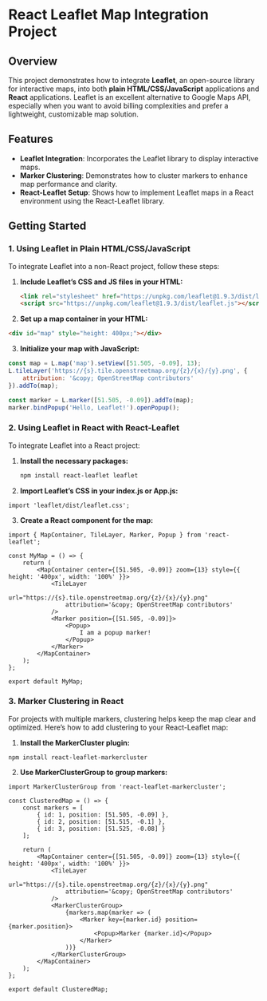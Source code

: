 # React Leaflet Map Integration Project

## Overview
This project demonstrates how to integrate **Leaflet**, an open-source library for interactive maps, into both **plain HTML/CSS/JavaScript** applications and **React** applications. Leaflet is an excellent alternative to Google Maps API, especially when you want to avoid billing complexities and prefer a lightweight, customizable map solution.

## Features
- **Leaflet Integration**: Incorporates the Leaflet library to display interactive maps.
- **Marker Clustering**: Demonstrates how to cluster markers to enhance map performance and clarity.
- **React-Leaflet Setup**: Shows how to implement Leaflet maps in a React environment using the React-Leaflet library.

## Getting Started

### 1. Using Leaflet in Plain HTML/CSS/JavaScript

To integrate Leaflet into a non-React project, follow these steps:

1. **Include Leaflet’s CSS and JS files in your HTML:**
   ```html
   <link rel="stylesheet" href="https://unpkg.com/leaflet@1.9.3/dist/leaflet.css" />
   <script src="https://unpkg.com/leaflet@1.9.3/dist/leaflet.js"></script>

2. **Set up a map container in your HTML:**

```html
<div id="map" style="height: 400px;"></div>
```


3. **Initialize your map with JavaScript:**

```js
const map = L.map('map').setView([51.505, -0.09], 13);
L.tileLayer('https://{s}.tile.openstreetmap.org/{z}/{x}/{y}.png', {
    attribution: '&copy; OpenStreetMap contributors'
}).addTo(map);

const marker = L.marker([51.505, -0.09]).addTo(map);
marker.bindPopup('Hello, Leaflet!').openPopup();
```

### 2. Using Leaflet in React with React-Leaflet

To integrate Leaflet into a React project:

1. **Install the necessary packages:**

    ```bash
    npm install react-leaflet leaflet
    ```
2. **Import Leaflet’s CSS in your index.js or App.js:**

```React
import 'leaflet/dist/leaflet.css';
```
3. **Create a React component for the map:**

```React
import { MapContainer, TileLayer, Marker, Popup } from 'react-leaflet';

const MyMap = () => {
    return (
        <MapContainer center={[51.505, -0.09]} zoom={13} style={{ height: '400px', width: '100%' }}>
            <TileLayer
                url="https://{s}.tile.openstreetmap.org/{z}/{x}/{y}.png"
                attribution='&copy; OpenStreetMap contributors'
            />
            <Marker position={[51.505, -0.09]}>
                <Popup>
                    I am a popup marker!
                </Popup>
            </Marker>
        </MapContainer>
    );
};

export default MyMap;
```
### 3. Marker Clustering in React
For projects with multiple markers, clustering helps keep the map clear and optimized. Here’s how to add clustering to your React-Leaflet map:

1. **Install the MarkerCluster plugin:**

```
npm install react-leaflet-markercluster
```

2. **Use MarkerClusterGroup to group markers:**
```import { MapContainer, TileLayer, Marker, Popup } from 'react-leaflet';
import MarkerClusterGroup from 'react-leaflet-markercluster';

const ClusteredMap = () => {
    const markers = [
        { id: 1, position: [51.505, -0.09] },
        { id: 2, position: [51.515, -0.1] },
        { id: 3, position: [51.525, -0.08] }
    ];

    return (
        <MapContainer center={[51.505, -0.09]} zoom={13} style={{ height: '400px', width: '100%' }}>
            <TileLayer
                url="https://{s}.tile.openstreetmap.org/{z}/{x}/{y}.png"
                attribution='&copy; OpenStreetMap contributors'
            />
            <MarkerClusterGroup>
                {markers.map(marker => (
                    <Marker key={marker.id} position={marker.position}>
                        <Popup>Marker {marker.id}</Popup>
                    </Marker>
                ))}
            </MarkerClusterGroup>
        </MapContainer>
    );
};

export default ClusteredMap;
```


